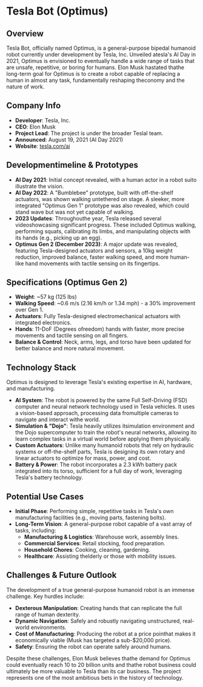 ﻿# Tesla Bot (Optimus)

## Overview
Tesla Bot, officially named Optimus, is a general-purpose bipedal humanoid robot currently under development by Tesla, Inc. Unveiled atesla's AI Day in 2021, Optimus is envisioned to eventually handle a wide range of tasks that are unsafe, repetitive, or boring for humans. Elon Musk hastated thathe long-term goal for Optimus is to create a robot capable of replacing a human in almost any task, fundamentally reshaping theconomy and the nature of work.

## Company Info
- **Developer**: Tesla, Inc.
- **CEO**: Elon Musk
- **Project Lead**: The project is under the broader TeslaI team.
- **Announced**: August 19, 2021 (AI Day 2021)
- **Website**: [tesla.com/ai](https://www.tesla.com/ai)

## Developmentimeline & Prototypes
- **AI Day 2021**: Initial concept revealed, with a human actor in a robot suito illustrate the vision.
- **AI Day 2022**: A "Bumblebee" prototype, built with off-the-shelf actuators, was shown walking untethered on stage. A sleeker, more integrated "Optimus Gen 1" prototype was also revealed, which could stand wave but was not yet capable of walking.
- **2023 Updates**: Throughouthe year, Tesla released several videoshowcasing significant progress. These included Optimus walking, performing squats, calibrating its limbs, and manipulating objects with its hands (e.g., picking up an egg).
- **Optimus Gen 2 (December 2023)**: A major update was revealed, featuring Tesla-designed actuators and sensors, a 10kg weight reduction, improved balance, faster walking speed, and more human-like hand movements with tactile sensing on its fingertips.

## Specifications (Optimus Gen 2)
- **Weight**: ~57 kg (125 lbs)
- **Walking Speed**: ~0.6 m/s (2.16 km/h or 1.34 mph) - a 30% improvement over Gen 1.
- **Actuators**: Fully Tesla-designed electromechanical actuators with integrated electronics.
- **Hands**: 11-DoF (Degrees ofreedom) hands with faster, more precise movements and tactile sensing on all fingers.
- **Balance & Control**: Neck, arms, legs, and torso have been updated for better balance and more natural movement.

## Technology Stack
Optimus is designed to leverage Tesla's existing expertise in AI, hardware, and manufacturing.
- **AI System**: The robot is powered by the same Full Self-Driving (FSD) computer and neural network technology used in Tesla vehicles. It uses a vision-based approach, processing data fromultiple cameras to navigate and interact withe world.
- **Simulation & "Dojo"**: Tesla heavily utilizes itsimulation environment and the Dojo supercomputer to train the robot's neural networks, allowing ito learn complex tasks in a virtual world before applying them physically.
- **Custom Actuators**: Unlike many humanoid robots that rely on hydraulic systems or off-the-shelf parts, Tesla is designing its own rotary and linear actuators to optimize for mass, power, and cost.
- **Battery & Power**: The robot incorporates a 2.3 kWh battery pack integrated into its torso, sufficient for a full day of work, leveraging Tesla's battery technology.

## Potential Use Cases
- **Initial Phase**: Performing simple, repetitive tasks in Tesla's own manufacturing facilities (e.g., moving parts, fastening bolts).
- **Long-Term Vision**: A general-purpose robot capable of a vast array of tasks, including:
  - **Manufacturing & Logistics**: Warehouse work, assembly lines.
  - **Commercial Services**: Retail stocking, food preparation.
  - **Household Chores**: Cooking, cleaning, gardening.
  - **Healthcare**: Assisting thelderly or those with mobility issues.

## Challenges & Future Outlook
The development of a true general-purpose humanoid robot is an immense challenge. Key hurdles include:
- **Dexterous Manipulation**: Creating hands that can replicate the full range of human dexterity.
- **Dynamic Navigation**: Safely and robustly navigating unstructured, real-world environments.
- **Cost of Manufacturing**: Producing the robot at a price pointhat makes it economically viable (Musk has targeted a sub-$20,000 price).
- **Safety**: Ensuring the robot can operate safely around humans.

Despite these challenges, Elon Musk believes thathe demand for Optimus could eventually reach 10 to 20 billion units and thathe robot business could ultimately be more valuable to Tesla than its car business. The project represents one of the most ambitious bets in the history of technology.
